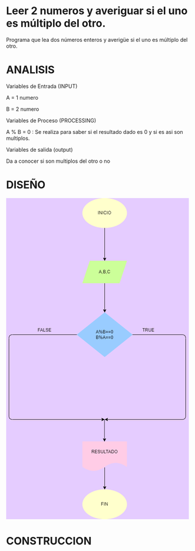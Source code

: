 # Leer 2 numeros y averiguar si el uno es múltiplo del otro.

Programa que lea dos números enteros y averigüe si el uno es múltiplo del otro.

# ANALISIS


Variables de Entrada (INPUT) 


A = 1 numero 


B = 2 numero

Variables de Proceso (PROCESSING)

A % B = 0 : Se realiza para saber si el resultado dado es 0 y si es asi son multiplos.

Variables de salida (output)


 Da a conocer si son multiplos del otro o no

# DISEÑO

![Diagrama de flujo](diagrama.png "diagrama de flujo")


# CONSTRUCCION